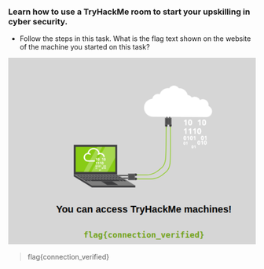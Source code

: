 ### Learn how to use a TryHackMe room to start your upskilling in cyber security.

- Follow the steps in this task. What is the flag text shown on the website of the machine you started on this task?  

![](Attachments/connected.png)

>  flag{connection_verified} 